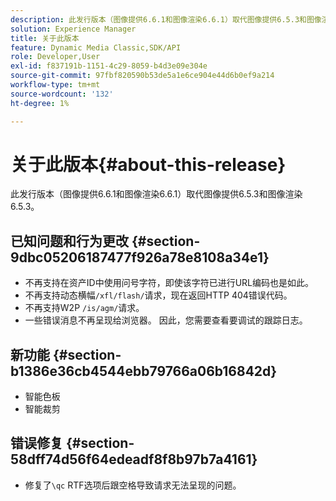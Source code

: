 ```yaml
---
description: 此发行版本（图像提供6.6.1和图像渲染6.6.1）取代图像提供6.5.3和图像渲染6.5.3。
solution: Experience Manager
title: 关于此版本
feature: Dynamic Media Classic,SDK/API
role: Developer,User
exl-id: f837191b-1151-4c29-8059-b4d3e09e304e
source-git-commit: 97fbf820590b53de5a1e6ce904e44d6b0ef9a214
workflow-type: tm+mt
source-wordcount: '132'
ht-degree: 1%

---
```


# 关于此版本{#about-this-release}

此发行版本（图像提供6.6.1和图像渲染6.6.1）取代图像提供6.5.3和图像渲染6.5.3。

## 已知问题和行为更改 {#section-9dbc05206187477f926a78e8108a34e1}

* 不再支持在资产ID中使用问号字符，即使该字符已进行URL编码也是如此。
* 不再支持动态横幅`/xfl/flash/`请求，现在返回HTTP 404错误代码。
* 不再支持W2P `/is/agm/`请求。
* 一些错误消息不再呈现给浏览器。 因此，您需要查看要调试的跟踪日志。

## 新功能 {#section-b1386e36cb4544ebb79766a06b16842d}

* 智能色板
* 智能裁剪

## 错误修复 {#section-58dff74d56f64edeadf8f8b97b7a4161}

* 修复了`\qc` RTF选项后跟空格导致请求无法呈现的问题。
